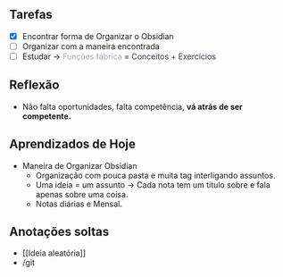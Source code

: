 
## Tarefas
- [x] Encontrar forma de Organizar o Obsidian
- [ ] Organizar com a maneira encontrada
- [ ] Estudar -> <font color="#b2a2c7">Funções fábrica</font> = <font color="#3f3151">Conceitos + Exercícios</font>

## Reflexão
- Não falta oportunidades, falta competência, **vá atrás de ser competente.**

## Aprendizados de Hoje
- Maneira de Organizar Obsidian
	- Organização com pouca pasta e muita tag interligando assuntos.
	- Uma ideia = um assunto -> Cada nota tem um titulo sobre e fala apenas sobre uma coisa.
	- Notas diárias e Mensal.

## Anotações soltas
- [[Ideia aleatória]]
- /git